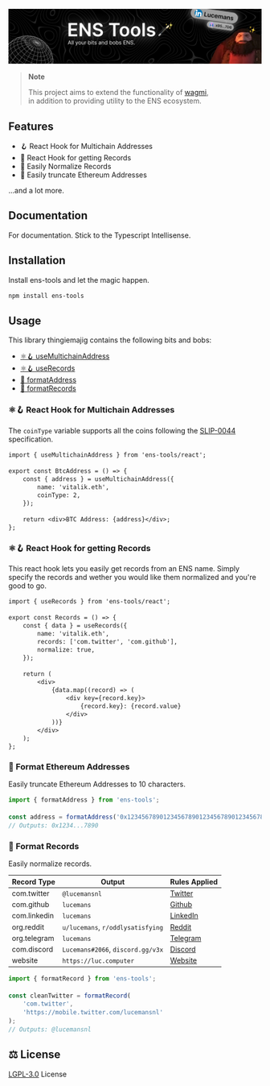 [![ens-tools](https://raw.githubusercontent.com/v3xlabs/ens-tools/master/.github/banner1.png)](https://www.npmjs.com/package/ens-tools)

> **Note**
>
> This project aims to extend the functionality of [wagmi](https://wagmi.sh/),<br />
> in addition to providing utility to the ENS ecosystem.

## Features

-   🪝 React Hook for Multichain Addresses
-   💾 React Hook for getting Records
-   💼 Easily Normalize Records
-   📝 Easily truncate Ethereum Addresses

...and a lot more.

## Documentation

For documentation. Stick to the Typescript Intellisense.

## Installation

Install ens-tools and let the magic happen.

```bash
npm install ens-tools
```

## Usage

This library thingiemajig contains the following bits and bobs:

-   [⚛️🪝 useMultichainAddress](##%EF%B8%8F-react-hook-for-multichain-addresses)
-   [⚛️🪝 useRecords](##%EF%B8%8F-react-hook-for-getting-records)
-   [📝 formatAddress](#-format-ethereum-addresses)
-   [📝 formatRecords](#-format-records)

### ⚛️🪝 React Hook for Multichain Addresses

The `coinType` variable supports all the coins following the [SLIP-0044](https://github.com/satoshilabs/slips/blob/master/slip-0044.md) specification.

```tsx
import { useMultichainAddress } from 'ens-tools/react';

export const BtcAddress = () => {
    const { address } = useMultichainAddress({
        name: 'vitalik.eth',
        coinType: 2,
    });

    return <div>BTC Address: {address}</div>;
};
```

### ⚛️🪝 React Hook for getting Records

This react hook lets you easily get records from an ENS name.
Simply specify the records and wether you would like them normalized and you're good to go.

```tsx
import { useRecords } from 'ens-tools/react';

export const Records = () => {
    const { data } = useRecords({
        name: 'vitalik.eth',
        records: ['com.twitter', 'com.github'],
        normalize: true,
    });

    return (
        <div>
            {data.map((record) => (
                <div key={record.key}>
                    {record.key}: {record.value}
                </div>
            ))}
        </div>
    );
};
```

### 📝 Format Ethereum Addresses

Easily truncate Ethereum Addresses to 10 characters.

```ts
import { formatAddress } from 'ens-tools';

const address = formatAddress('0x1234567890123456789012345678901234567890');
// Outputs: 0x1234...7890
```

### 📝 Format Records

Easily normalize records.

| Record Type  | Output                            | Rules Applied                                                                                        |
| ------------ | --------------------------------- | ---------------------------------------------------------------------------------------------------- |
| com.twitter  | `@lucemansnl`                     | [Twitter](https://github.com/v3xlabs/ens-tools/blob/master/src/format/records/twitter/twitter.ts)    |
| com.github   | `lucemans`                        | [Github](https://github.com/v3xlabs/ens-tools/blob/master/src/format/records/github/github.ts)       |
| com.linkedin | `lucemans`                        | [LinkedIn](https://github.com/v3xlabs/ens-tools/blob/master/src/format/records/linkedin/linkedin.ts) |
| org.reddit   | `u/lucemans`, `r/oddlysatisfying` | [Reddit](https://github.com/v3xlabs/ens-tools/blob/master/src/format/records/reddit/reddit.ts)       |
| org.telegram | `lucemans`                        | [Telegram](https://github.com/v3xlabs/ens-tools/blob/master/src/format/records/telegram/telegram.ts) |
| com.discord  | `Lucemans#2066`, `discord.gg/v3x` | [Discord](https://github.com/v3xlabs/ens-tools/blob/master/src/format/records/discord/discord.ts)    |
| website      | `https://luc.computer`            | [Website](https://github.com/v3xlabs/ens-tools/blob/master/src/format/records/website/website.ts)    |

```ts
import { formatRecord } from 'ens-tools';

const cleanTwitter = formatRecord(
    'com.twitter',
    'https://mobile.twitter.com/lucemansnl'
);
// Outputs: @lucemansnl
```

## ⚖️ License

[LGPL-3.0](/LICENSE) License
